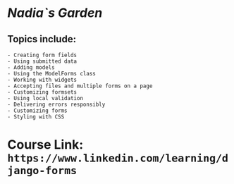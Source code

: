# **_Nadia`s Garden_**
## Topics include:
    - Creating form fields
    - Using submitted data
    - Adding models
    - Using the ModelForms class
    - Working with widgets
    - Accepting files and multiple forms on a page
    - Customizing formsets
    - Using local validation
    - Delivering errors responsibly
    - Customizing forms
    - Styling with CSS
    
    
# Course Link: `https://www.linkedin.com/learning/django-forms`
